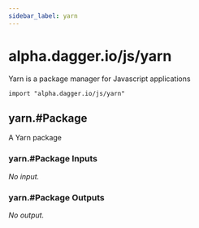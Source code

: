 ```yaml
---
sidebar_label: yarn
---
```


# alpha.dagger.io/js/yarn

Yarn is a package manager for Javascript applications

```cue
import "alpha.dagger.io/js/yarn"
```

## yarn.#Package

A Yarn package

### yarn.#Package Inputs

_No input._

### yarn.#Package Outputs

_No output._
